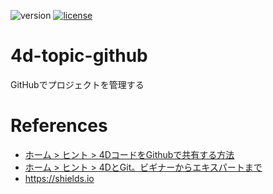 [repository-name]: 4d-topic-github
[account-name]: miyako

<!--
  v20: E23089
  v19: 5682DF
  v18: EB8E5F
  v17: 3E8B93
  v16: 8331AE
  v15: D74635
-->

[version-url]: https://img.shields.io/badge/version-20%2B-E23089
[license-url]: https://img.shields.io/github/license/miyako/4d-topic-github
[license]: LICENSE

![version][version-url]
[![license](https://img.shields.io/github/license/miyako/4d-topic-github)](LICENSE)

# 4d-topic-github
GitHubでプロジェクトを管理する

# References

* [ホーム > ヒント > 4DコードをGithubで共有する方法](https://blog.4d.com/ja/how-to-share-your-4d-code-via-github/)
* [ホーム > ヒント > 4DとGit。ビギナーからエキスパートまで](https://blog.4d.com/ja/4d-and-git-from-beginner-to-expert/)
* https://shields.io
